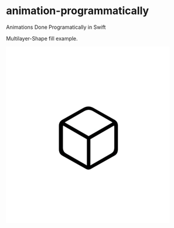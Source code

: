 # animation-programmatically
Animations Done Programatically in Swift


Multilayer-Shape fill example.

  ![alt text](https://github.com/matiasld/animation-programmatically/blob/master/AnimationTest/img/1.gif?raw=true)

